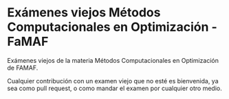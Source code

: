 # Exámenes viejos Métodos Computacionales en Optimización - FaMAF

Exámenes viejos de la materia Métodos Computacionales en Optimización de FAMAF.

Cualquier contribución con un examen viejo que no esté es bienvenida, ya sea como pull request, o como mandar el examen por cualquier otro medio.
